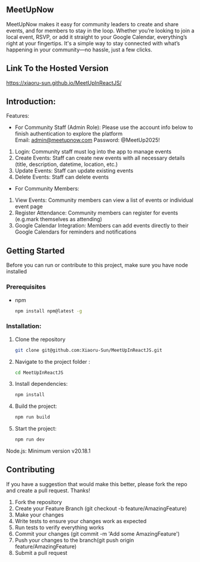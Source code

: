 ## __MeetUpNow__
MeetUpNow makes it easy for community leaders to create and share events, and for members to stay in the loop. Whether you’re looking to join a local event, RSVP, or add it straight to your Google Calendar, everything’s right at your fingertips. It's a simple way to stay connected with what’s happening in your community—no hassle, just a few clicks.

## __Link To the Hosted Version__
https://xiaoru-sun.github.io/MeetUpInReactJS/

## __Introduction__:
Features:
- For Community Staff (Admin Role):
Please use the account info below to finish authentication to explore the platform <br>
Email: admin@meetupnow.com
Password: @MeetUp2025!

1. Login: Community staff must log into the app to manage events
2. Create Events: Staff can create new events with all necessary details (title, description, datetime, location, etc.)
3. Update Events: Staff can update existing events
4. Delete Events: Staff can delete events

- For Community Members:
1. View Events: Community members can view a list of events or individual event page
2. Register Attendance: Community members can register for events (e.g.mark themselves as attending)
3. Google Calendar Integration: Members can add events directly to their Google Calendars for reminders and notifications

## Getting Started
Before you can run or contribute to this project, make sure you have node installed

### Prerequisites
* npm
  ```sh
  npm install npm@latest -g
  ```
### Installation:
1. Clone the repository
   ```sh
   git clone git@github.com:Xiaoru-Sun/MeetUpInReactJS.git
   ```
2. Navigate to the project folder :
   ```sh
   cd MeetUpInReactJS
   ```
3. Install dependencies:
   ```sh
   npm install
   ```
4. Build the project:
   ```sh
   npm run build
   ```
5. Start the project:
   ```sh
   npm run dev
   ```

Node.js: Minimum version v20.18.1

## **Contributing**
If you have a suggestion that would make this better, please fork the repo and create a pull request. Thanks!
1. Fork the repository
2. Create your Feature Branch (git checkout -b feature/AmazingFeature)
3. Make your changes
4. Write tests to ensure your changes work as expected
5. Run tests to verify everything works
6. Commit your changes (git commit -m 'Add some AmazingFeature')
7. Push your changes to the branch(git push origin feature/AmazingFeature)
8. Submit a pull request
